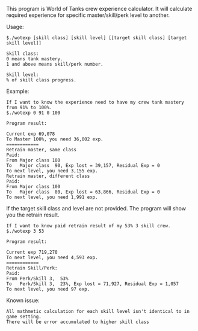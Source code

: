 This program is World of Tanks crew experience calculator.
It will calculate required experience for specific master/skill/perk level to another.

Usage: 

    $./wotexp [skill class] [skill level] [[target skill class] [target skill level]]

    Skill class:
    0 means tank mastery.
    1 and above means skill/perk number.

    Skill level:
    % of skill class progress.

Example:

    If I want to know the experience need to have my crew tank mastery from 91% to 100%.
    $./wotexp 0 91 0 100

    Program result:

    Current exp 69,078
    To Master 100%, you need 36,002 exp.
    ============
    Retrain master, same class
    Paid: 
    From Major class 100
    To   Major class  90, Exp lost = 39,157, Residual Exp = 0
    To next level, you need 3,155 exp.
    Retrain master, different class
    Paid: 
    From Major class 100
    To   Major class  80, Exp lost = 63,866, Residual Exp = 0
    To next level, you need 1,991 exp.


If the target skill class and level are not provided.
The program will show you the retrain result.

    If I want to know paid retrain result of my 53% 3 skill crew.
    $./wotexp 3 53

    Program result:

    Current exp 719,270
    To next level, you need 4,593 exp.
    ============
    Retrain Skill/Perk:
    Paid: 
    From Perk/Skill 3,  53%
    To   Perk/Skill 3,  23%, Exp lost = 71,927, Residual Exp = 1,057
    To next level, you need 97 exp.


Known issue:

    All mathmetic calculation for each skill level isn't identical to in game setting.
    There will be error accumulated to higher skill class
